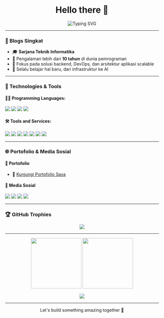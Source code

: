 <h1 align="center">Hello there 👋</h1>

<p align="center">
  <img src="https://readme-typing-svg.herokuapp.com?font=Fira+Code&weight=500&size=24&pause=1000&center=true&width=435&lines=Welcome+to+my+GitHub+profile!;I+am+a+Passionate+Developer+%F0%9F%92%BB;Coding+is+my+superpower!+%F0%9F%94%A5" alt="Typing SVG" />
</p>

---

### 📓 Blogs Singkat

- 🎓 **Sarjana Teknik Informatika**
- 💼 Pengalaman lebih dari **10 tahun** di dunia pemrograman
- 🔧 Fokus pada solusi backend, DevOps, dan arsitektur aplikasi scalable
- 🧠 Selalu belajar hal baru, dari infrastruktur ke AI

---

### 🧰 Technologies & Tools

#### 👨‍💻 Programming Languages:
<p>
  <img src="https://img.shields.io/badge/PHP-777BB4?style=for-the-badge&logo=php&logoColor=white"/>
  <img src="https://img.shields.io/badge/Python-3670A0?style=for-the-badge&logo=python&logoColor=ffdd54"/>
  <img src="https://img.shields.io/badge/JavaScript-F7DF1E?style=for-the-badge&logo=javascript&logoColor=black"/>
  <img src="https://img.shields.io/badge/SQL-025E8C?style=for-the-badge&logo=postgresql&logoColor=white"/>
</p>

#### 🛠️ Tools and Services:
<p>
  <img src="https://img.shields.io/badge/Docker-2496ED?style=for-the-badge&logo=docker&logoColor=white"/>
  <img src="https://img.shields.io/badge/Kubernetes-326CE5?style=for-the-badge&logo=kubernetes&logoColor=white"/>
  <img src="https://img.shields.io/badge/GitHub_Actions-2088FF?style=for-the-badge&logo=github-actions&logoColor=white"/>
  <img src="https://img.shields.io/badge/Nginx-009639?style=for-the-badge&logo=nginx&logoColor=white"/>
  <img src="https://img.shields.io/badge/PostgreSQL-4169E1?style=for-the-badge&logo=postgresql&logoColor=white"/>
  <img src="https://img.shields.io/badge/Redis-DC382D?style=for-the-badge&logo=redis&logoColor=white"/>
  <img src="https://img.shields.io/badge/Caddy-00C7B7?style=for-the-badge&logo=caddy&logoColor=white"/>
</p>

---

### 🌐 Portofolio & Media Sosial

#### 📁 Portofolio
- 🔗 [Kunjungi Portofolio Saya](https://your-portfolio-link.com)

#### 🤝 Media Sosial
<p>
  <a href="https://facebook.com/vebri3"><img src="https://img.shields.io/badge/Facebook-1877F2?style=for-the-badge&logo=facebook&logoColor=white"/></a>
  <a href="https://instagram.com/it_support_pekalongan"><img src="https://img.shields.io/badge/Instagram-E4405F?style=for-the-badge&logo=instagram&logoColor=white"/></a>
  <a href="https://twitter.com/VB_Illustrator"><img src="https://img.shields.io/badge/Twitter-1DA1F2?style=for-the-badge&logo=twitter&logoColor=white"/></a>
  <a href="https://linkedin.com/in/febry-ambar-panuntun-61a88461"><img src="https://img.shields.io/badge/LinkedIn-0A66C2?style=for-the-badge&logo=linkedin&logoColor=white"/></a>
</p>

---

### 🏆 GitHub Trophies

<p align="center">
  <img src="https://github-profile-trophy.vercel.app/?username=vebri3&theme=radical&no-frame=true&no-bg=true&margin-w=5" />
</p>

---

<p align="center">
  <img src="https://github-readme-stats.vercel.app/api?username=vebri3&show_icons=true&theme=radical&count_private=true" height="165" />
  <img src="https://github-readme-stats.vercel.app/api/top-langs/?username=vebri3&layout=compact&theme=radical" height="165"/>
</p>

<p align="center">
  <img src="https://github-readme-streak-stats.herokuapp.com/?user=vebri3&theme=radical"/>
</p>

---

<p align="center">Let's build something amazing together 🚀</p>
